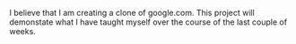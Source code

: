 I believe that I am creating a clone of google.com.  This project will demonstate what I have taught myself over the course of the last couple of weeks.